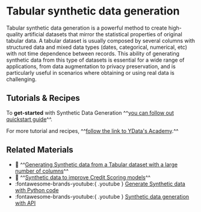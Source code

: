 # Tabular synthetic data generation

Tabular synthetic data generation is a powerful method to create high-quality artificial datasets
that mirror the statistical properties of original tabular data. A tabular dataset is usually composed by
several columns with structured data and mixed data types (dates, categorical, numerical, etc) with not time dependence
between records.
This ability of generating synthetic data from this type of datasets is essential for a wide range of
applications, from data augmentation to privacy preservation, and is particularly useful in scenarios where
obtaining or using real data is challenging.
## Tutorials & Recipes
To **get-started** with Synthetic Data Generation ^^[you can follow out quickstart guide](../../get-started/create_syntheticdata_generator.md)^^.

For more tutorial and recipes, ^^[follow the link to YData's Academy](https://github.com/ydataai/academy/tree/master/2-%20Synthetic%20Data/Tabular).^^
## Related Materials

- 📖 ^^[Generating Synthetic data from a Tabular dataset with a large number of columns](https://ydata.ai/resources/how-to-synthesize-a-dataset-with-a-large-number-of-columns)^^
- 📖 ^^[Synthetic data to improve Credit Scoring models](https://ydata.ai/resources/a-data-centric-ai-approach-to-credit-scoring)^^
- :fontawesome-brands-youtube:{ .youtube } <a href="https://www.youtube.com/watch?v=UJ1JcpLnj3s"><u>Generate Synthetic data with Python code</u></a>
- :fontawesome-brands-youtube:{ .youtube } <a href="https://www.youtube.com/watch?v=BsbERooLIrg"><u>Synthetic data generation with API</u></a>
